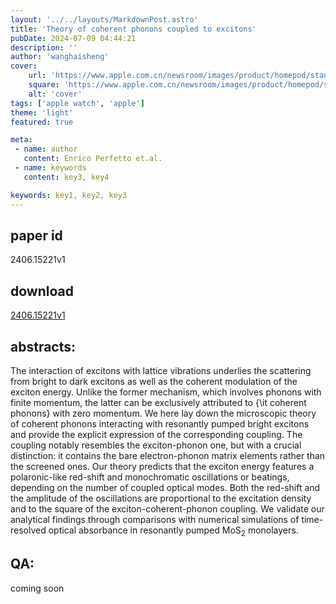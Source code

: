 ```yaml
---
layout: '../../layouts/MarkdownPost.astro'
title: 'Theory of coherent phonons coupled to excitons'
pubDate: 2024-07-09 04:44:21
description: ''
author: 'wanghaisheng'
cover:
    url: 'https://www.apple.com.cn/newsroom/images/product/homepod/standard/Apple-HomePod-hero-230118_big.jpg.large_2x.jpg'
    square: 'https://www.apple.com.cn/newsroom/images/product/homepod/standard/Apple-HomePod-hero-230118_big.jpg.large_2x.jpg'
    alt: 'cover'
tags: ['apple watch', 'apple'] 
theme: 'light'
featured: true

meta:
 - name: author
   content: Enrico Perfetto et.al.
 - name: keywords
   content: key3, key4

keywords: key1, key2, key3
---
```


## paper id
2406.15221v1
## download
[2406.15221v1](http://arxiv.org/abs/2406.15221v1)
## abstracts:
The interaction of excitons with lattice vibrations underlies the scattering from bright to dark excitons as well as the coherent modulation of the exciton energy. Unlike the former mechanism, which involves phonons with finite momentum, the latter can be exclusively attributed to {\it coherent phonons} with zero momentum. We here lay down the microscopic theory of coherent phonons interacting with resonantly pumped bright excitons and provide the explicit expression of the corresponding coupling. The coupling notably resembles the exciton-phonon one, but with a crucial distinction: it contains the bare electron-phonon matrix elements rather than the screened ones. Our theory predicts that the exciton energy features a polaronic-like red-shift and monochromatic oscillations or beatings, depending on the number of coupled optical modes. Both the red-shift and the amplitude of the oscillations are proportional to the excitation density and to the square of the exciton-coherent-phonon coupling. We validate our analytical findings through comparisons with numerical simulations of time-resolved optical absorbance in resonantly pumped MoS$_{2}$ monolayers.
## QA:
coming soon
